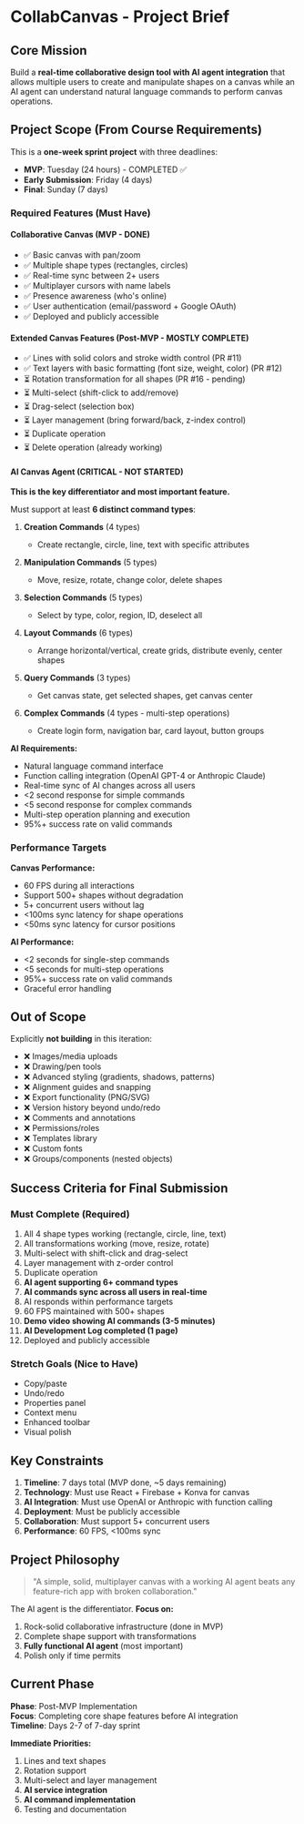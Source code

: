 # CollabCanvas - Project Brief

## Core Mission

Build a **real-time collaborative design tool with AI agent integration** that allows multiple users to create and manipulate shapes on a canvas while an AI agent can understand natural language commands to perform canvas operations.

## Project Scope (From Course Requirements)

This is a **one-week sprint project** with three deadlines:
- **MVP**: Tuesday (24 hours) - COMPLETED ✅
- **Early Submission**: Friday (4 days)
- **Final**: Sunday (7 days)

### Required Features (Must Have)

#### Collaborative Canvas (MVP - DONE)
- ✅ Basic canvas with pan/zoom
- ✅ Multiple shape types (rectangles, circles)
- ✅ Real-time sync between 2+ users
- ✅ Multiplayer cursors with name labels
- ✅ Presence awareness (who's online)
- ✅ User authentication (email/password + Google OAuth)
- ✅ Deployed and publicly accessible

#### Extended Canvas Features (Post-MVP - MOSTLY COMPLETE)
- ✅ Lines with solid colors and stroke width control (PR #11)
- ✅ Text layers with basic formatting (font size, weight, color) (PR #12)
- ⏳ Rotation transformation for all shapes (PR #16 - pending)
- ⏳ Multi-select (shift-click to add/remove)
- ⏳ Drag-select (selection box)
- ⏳ Layer management (bring forward/back, z-index control)
- ⏳ Duplicate operation
- ⏳ Delete operation (already working)

#### AI Canvas Agent (CRITICAL - NOT STARTED)
**This is the key differentiator and most important feature.**

Must support at least **6 distinct command types**:

1. **Creation Commands** (4 types)
   - Create rectangle, circle, line, text with specific attributes
   
2. **Manipulation Commands** (5 types)
   - Move, resize, rotate, change color, delete shapes

3. **Selection Commands** (5 types)
   - Select by type, color, region, ID, deselect all

4. **Layout Commands** (6 types)
   - Arrange horizontal/vertical, create grids, distribute evenly, center shapes

5. **Query Commands** (3 types)
   - Get canvas state, get selected shapes, get canvas center

6. **Complex Commands** (4 types - multi-step operations)
   - Create login form, navigation bar, card layout, button groups

**AI Requirements:**
- Natural language command interface
- Function calling integration (OpenAI GPT-4 or Anthropic Claude)
- Real-time sync of AI changes across all users
- <2 second response for simple commands
- <5 second response for complex commands
- Multi-step operation planning and execution
- 95%+ success rate on valid commands

### Performance Targets

**Canvas Performance:**
- 60 FPS during all interactions
- Support 500+ shapes without degradation
- 5+ concurrent users without lag
- <100ms sync latency for shape operations
- <50ms sync latency for cursor positions

**AI Performance:**
- <2 seconds for single-step commands
- <5 seconds for multi-step operations
- 95%+ success rate on valid commands
- Graceful error handling

## Out of Scope

Explicitly **not building** in this iteration:
- ❌ Images/media uploads
- ❌ Drawing/pen tools
- ❌ Advanced styling (gradients, shadows, patterns)
- ❌ Alignment guides and snapping
- ❌ Export functionality (PNG/SVG)
- ❌ Version history beyond undo/redo
- ❌ Comments and annotations
- ❌ Permissions/roles
- ❌ Templates library
- ❌ Custom fonts
- ❌ Groups/components (nested objects)

## Success Criteria for Final Submission

### Must Complete (Required)
1. All 4 shape types working (rectangle, circle, line, text)
2. All transformations working (move, resize, rotate)
3. Multi-select with shift-click and drag-select
4. Layer management with z-order control
5. Duplicate operation
6. **AI agent supporting 6+ command types**
7. **AI commands sync across all users in real-time**
8. AI responds within performance targets
9. 60 FPS maintained with 500+ shapes
10. **Demo video showing AI commands (3-5 minutes)**
11. **AI Development Log completed (1 page)**
12. Deployed and publicly accessible

### Stretch Goals (Nice to Have)
- Copy/paste
- Undo/redo
- Properties panel
- Context menu
- Enhanced toolbar
- Visual polish

## Key Constraints

1. **Timeline**: 7 days total (MVP done, ~5 days remaining)
2. **Technology**: Must use React + Firebase + Konva for canvas
3. **AI Integration**: Must use OpenAI or Anthropic with function calling
4. **Deployment**: Must be publicly accessible
5. **Collaboration**: Must support 5+ concurrent users
6. **Performance**: 60 FPS, <100ms sync

## Project Philosophy

> "A simple, solid, multiplayer canvas with a working AI agent beats any feature-rich app with broken collaboration."

The AI agent is the differentiator. **Focus on:**
1. Rock-solid collaborative infrastructure (done in MVP)
2. Complete shape support with transformations
3. **Fully functional AI agent** (most important)
4. Polish only if time permits

## Current Phase

**Phase**: Post-MVP Implementation  
**Focus**: Completing core shape features before AI integration  
**Timeline**: Days 2-7 of 7-day sprint

**Immediate Priorities:**
1. Lines and text shapes
2. Rotation support
3. Multi-select and layer management
4. **AI service integration**
5. **AI command implementation**
6. Testing and documentation

